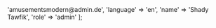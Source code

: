 <?php

return [
    'email' => 'amusementsmodern@admin.de',
    'language' => 'en',
    'name' => 'Shady Tawfik',
    'role' => 'admin'
];
